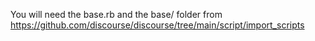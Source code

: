 You will need the base.rb and the base/ folder from https://github.com/discourse/discourse/tree/main/script/import_scripts
